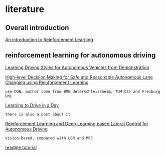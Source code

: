# literature 

## Overall introduction
[An introduction to Reinforcement Learning](https://www.freecodecamp.org/news/an-introduction-to-reinforcement-learning-4339519de419/)

## reinforcement learning for autonomous driving
[Learning Driving Styles for Autonomous Vehicles from Demonstration](http://ais.informatik.uni-freiburg.de/publications/papers/kuderer15icra.pdf)



[High-level Decision Making for Safe and Reasonable Autonomous Lane Changing using Reinforcement Learning](http://mediatum.ub.tum.de/doc/1454224/712763187208.pdf)

    use DQN, author come from BMW Unterschleissheim, TUM(CS) and Freiburg Uni


[Learning to Drive in a Day](https://arxiv.org/pdf/1807.00412.pdf)

    there is also a post about it
    
    
    
[Reinforcement Learning and Deep Learning based Lateral Control for Autonomous Driving ](https://arxiv.org/pdf/1810.12778.pdf)

    vision-based, compared with LQR and MPC
    
    
[readme tutorial](https://github.com/guodongxiaren/README#readme)
